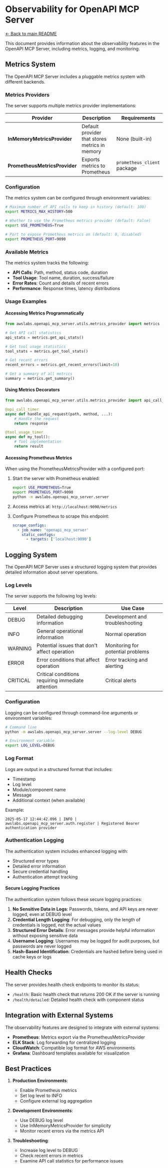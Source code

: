 # Observability for OpenAPI MCP Server

[← Back to main README](README.md)

This document provides information about the observability features in the OpenAPI MCP Server, including metrics, logging, and monitoring.

## Metrics System

The OpenAPI MCP Server includes a pluggable metrics system with different backends.

### Metrics Providers

The server supports multiple metrics provider implementations:

| Provider | Description | Requirements |
|----------|-------------|--------------|
| **InMemoryMetricsProvider** | Default provider that stores metrics in memory | None (built-in) |
| **PrometheusMetricsProvider** | Exports metrics to Prometheus | `prometheus_client` package |

### Configuration

The metrics system can be configured through environment variables:

```bash
# Maximum number of API calls to keep in history (default: 100)
export METRICS_MAX_HISTORY=500

# Whether to use the Prometheus metrics provider (default: False)
export USE_PROMETHEUS=True

# Port to expose Prometheus metrics on (default: 0, disabled)
export PROMETHEUS_PORT=9090
```

### Available Metrics

The metrics system tracks the following:

- **API Calls**: Path, method, status code, duration
- **Tool Usage**: Tool name, duration, success/failure
- **Error Rates**: Count and details of recent errors
- **Performance**: Response times, latency distributions

### Usage Examples

#### Accessing Metrics Programmatically

```python
from awslabs.openapi_mcp_server.utils.metrics_provider import metrics

# Get API call statistics
api_stats = metrics.get_api_stats()

# Get tool usage statistics
tool_stats = metrics.get_tool_stats()

# Get recent errors
recent_errors = metrics.get_recent_errors(limit=10)

# Get a summary of all metrics
summary = metrics.get_summary()
```

#### Using Metrics Decorators

```python
from awslabs.openapi_mcp_server.utils.metrics_provider import api_call_timer, tool_usage_timer

@api_call_timer
async def handle_api_request(path, method, ...):
    # Handle the request
    return response

@tool_usage_timer
async def my_tool():
    # Tool implementation
    return result
```

#### Accessing Prometheus Metrics

When using the PrometheusMetricsProvider with a configured port:

1. Start the server with Prometheus enabled:
   ```bash
   export USE_PROMETHEUS=True
   export PROMETHEUS_PORT=9090
   python -m awslabs.openapi_mcp_server.server
   ```

2. Access metrics at: `http://localhost:9090/metrics`

3. Configure Prometheus to scrape this endpoint:
   ```yaml
   scrape_configs:
     - job_name: 'openapi_mcp_server'
       static_configs:
         - targets: ['localhost:9090']
   ```

## Logging System

The OpenAPI MCP Server uses a structured logging system that provides detailed information about server operations.

### Log Levels

The server supports the following log levels:

| Level | Description | Use Case |
|-------|-------------|----------|
| DEBUG | Detailed debugging information | Development and troubleshooting |
| INFO | General operational information | Normal operation |
| WARNING | Potential issues that don't affect operation | Monitoring for potential problems |
| ERROR | Error conditions that affect operation | Error tracking and alerting |
| CRITICAL | Critical conditions requiring immediate attention | Critical alerts |

### Configuration

Logging can be configured through command-line arguments or environment variables:

```bash
# Command line
python -m awslabs.openapi_mcp_server.server --log-level DEBUG

# Environment variable
export LOG_LEVEL=DEBUG
```

### Log Format

Logs are output in a structured format that includes:

- Timestamp
- Log level
- Module/component name
- Message
- Additional context (when available)

Example:
```
2025-05-17 12:44:42.096 | INFO | awslabs.openapi_mcp_server.auth.register | Registered Bearer authentication provider
```

### Authentication Logging

The authentication system includes enhanced logging with:

- Structured error types
- Detailed error information
- Secure credential handling
- Authentication attempt tracking

#### Secure Logging Practices

The authentication system follows these secure logging practices:

1. **No Sensitive Data in Logs**: Passwords, tokens, and API keys are never logged, even at DEBUG level
2. **Credential Length Logging**: For debugging, only the length of credentials is logged, not the actual values
3. **Structured Error Details**: Error messages provide helpful information without exposing sensitive data
4. **Username Logging**: Usernames may be logged for audit purposes, but passwords are never logged
5. **Hash-Based Identification**: Credentials are hashed before being used in cache keys or logs

## Health Checks

The server provides health check endpoints to monitor its status:

- `/health`: Basic health check that returns 200 OK if the server is running
- `/health/detailed`: Detailed health check with component status

## Integration with External Systems

The observability features are designed to integrate with external systems:

- **Prometheus**: Metrics export via the PrometheusMetricsProvider
- **ELK Stack**: Log forwarding for centralized logging
- **CloudWatch**: Compatible log format for AWS environments
- **Grafana**: Dashboard templates available for visualization

## Best Practices

1. **Production Environments**:
   - Enable Prometheus metrics
   - Set log level to INFO
   - Configure external log aggregation

2. **Development Environments**:
   - Use DEBUG log level
   - Use InMemoryMetricsProvider for simplicity
   - Monitor recent errors via the metrics API

3. **Troubleshooting**:
   - Increase log level to DEBUG
   - Check recent errors in metrics
   - Examine API call statistics for performance issues
